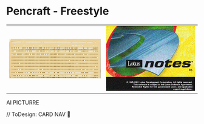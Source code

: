 # Pencraft - Freestyle

<table>
  <tr>
    <td>
      <a href="README+/punchcard.md"><img src="../../../../_rsc/_img/af/punchcard.jpg" alt="punchacrd.md" title="Punchcards - once upon a time"/></a>
    </td>
      <td>
      <a href="README+/LN-view.md"><img src="../../../../_rsc/_img/af/LotusNotesR5_SplashWin.jpg" alt="LN-view.md" title="Lotus Notes - This used to be my playground"/></a>
    </td>
  </tr>
</table>

AI PICTURRE

// ToDesign: CARD NAV 🚧
